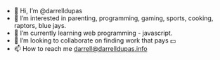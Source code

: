 - 👋 Hi, I’m @darrelldupas
- 👀 I’m interested in parenting, programming, gaming, sports, cooking, raptors, blue jays.
- 🌱 I’m currently learning web programming - javascript.
- 💞️ I’m looking to collaborate on finding work that pays 💵
- 📫 How to reach me darrell@darrelldupas.info

<!---
dirtslayer/dirtslayer is a ✨ special ✨ repository because its `README.md` (this file) appears on your GitHub profile.
You can click the Preview link to take a look at your changes.
--->

